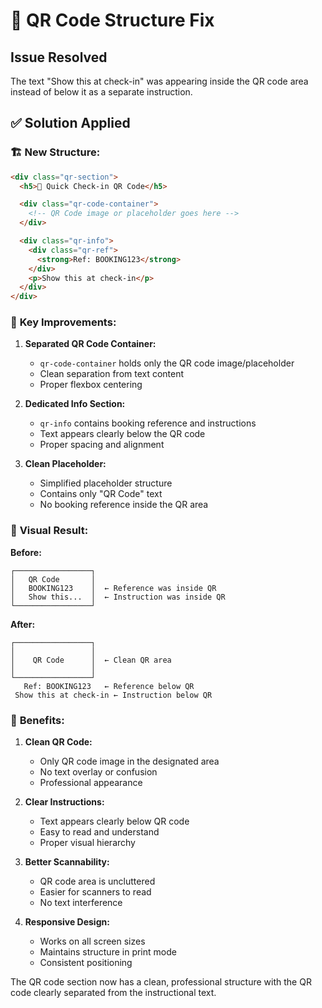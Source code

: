 # 🔧 QR Code Structure Fix

## Issue Resolved

The text "Show this at check-in" was appearing inside the QR code area instead of below it as a separate instruction.

## ✅ **Solution Applied**

### 🏗️ **New Structure:**

```html
<div class="qr-section">
  <h5>📱 Quick Check-in QR Code</h5>

  <div class="qr-code-container">
    <!-- QR Code image or placeholder goes here -->
  </div>

  <div class="qr-info">
    <div class="qr-ref">
      <strong>Ref: BOOKING123</strong>
    </div>
    <p>Show this at check-in</p>
  </div>
</div>
```

### 🔧 **Key Improvements:**

1. **Separated QR Code Container:**

   - `qr-code-container` holds only the QR code image/placeholder
   - Clean separation from text content
   - Proper flexbox centering

2. **Dedicated Info Section:**

   - `qr-info` contains booking reference and instructions
   - Text appears clearly below the QR code
   - Proper spacing and alignment

3. **Clean Placeholder:**
   - Simplified placeholder structure
   - Contains only "QR Code" text
   - No booking reference inside the QR area

### 📱 **Visual Result:**

**Before:**

```
┌─────────────────┐
│   QR Code       │
│   BOOKING123    │  ← Reference was inside QR
│   Show this...  │  ← Instruction was inside QR
└─────────────────┘
```

**After:**

```
┌─────────────────┐
│                 │
│    QR Code      │  ← Clean QR area
│                 │
└─────────────────┘
   Ref: BOOKING123   ← Reference below QR
 Show this at check-in ← Instruction below QR
```

### 🎯 **Benefits:**

1. **Clean QR Code:**

   - Only QR code image in the designated area
   - No text overlay or confusion
   - Professional appearance

2. **Clear Instructions:**

   - Text appears clearly below QR code
   - Easy to read and understand
   - Proper visual hierarchy

3. **Better Scannability:**

   - QR code area is uncluttered
   - Easier for scanners to read
   - No text interference

4. **Responsive Design:**
   - Works on all screen sizes
   - Maintains structure in print mode
   - Consistent positioning

The QR code section now has a clean, professional structure with the QR code clearly separated from the instructional text.
